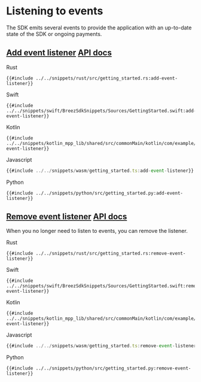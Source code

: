 # Listening to events

The SDK emits several events to provide the application with an up-to-date state of the SDK or ongoing payments.

<h2 id="add-event-listener">
    <a class="header" href="#add-event-listener">Add event listener</a>
    <a class="tag" target="_blank" href="https://breez.github.io/spark-sdk/breez_sdk_spark/struct.BreezSdk.html#method.add_event_listener">API docs</a>
</h2>

<custom-tabs category="lang">
<div slot="title">Rust</div>
<section>

```rust,ignore
{{#include ../../snippets/rust/src/getting_started.rs:add-event-listener}}
```

</section>

<div slot="title">Swift</div>
<section>

```swift,ignore
{{#include ../../snippets/swift/BreezSdkSnippets/Sources/GettingStarted.swift:add-event-listener}}
```

</section>

<div slot="title">Kotlin</div>
<section>

```kotlin,ignore
{{#include ../../snippets/kotlin_mpp_lib/shared/src/commonMain/kotlin/com/example/kotlinmpplib/GettingStarted.kt:add-event-listener}}
```

</section>

<div slot="title">Javascript</div>
<section>

```typescript
{{#include ../../snippets/wasm/getting_started.ts:add-event-listener}}
```

</section>

<div slot="title">Python</div>
<section>

```python,ignore 
{{#include ../../snippets/python/src/getting_started.py:add-event-listener}}
```
</section>

</custom-tabs>

<h2 id="remove-event-listener">
    <a class="header" href="#remove-event-listener">Remove event listener</a>
    <a class="tag" target="_blank" href="https://breez.github.io/spark-sdk/breez_sdk_spark/struct.BreezSdk.html#method.remove_event_listener">API docs</a>
</h2>

When you no longer need to listen to events, you can remove the listener.

<custom-tabs category="lang">
<div slot="title">Rust</div>
<section>

```rust,ignore
{{#include ../../snippets/rust/src/getting_started.rs:remove-event-listener}}
```

</section>

<div slot="title">Swift</div>
<section>

```swift,ignore
{{#include ../../snippets/swift/BreezSdkSnippets/Sources/GettingStarted.swift:remove-event-listener}}
```

</section>

<div slot="title">Kotlin</div>
<section>

```kotlin,ignore
{{#include ../../snippets/kotlin_mpp_lib/shared/src/commonMain/kotlin/com/example/kotlinmpplib/GettingStarted.kt:remove-event-listener}}
```

</section>

<div slot="title">Javascript</div>
<section>

```typescript
{{#include ../../snippets/wasm/getting_started.ts:remove-event-listener}}
```

</section>

<div slot="title">Python</div>
<section>

```python,ignore 
{{#include ../../snippets/python/src/getting_started.py:remove-event-listener}}
```
</section>
</custom-tabs>

